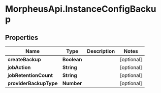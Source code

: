 # MorpheusApi.InstanceConfigBackup

## Properties

Name | Type | Description | Notes
------------ | ------------- | ------------- | -------------
**createBackup** | **Boolean** |  | [optional] 
**jobAction** | **String** |  | [optional] 
**jobRetentionCount** | **String** |  | [optional] 
**providerBackupType** | **Number** |  | [optional] 


